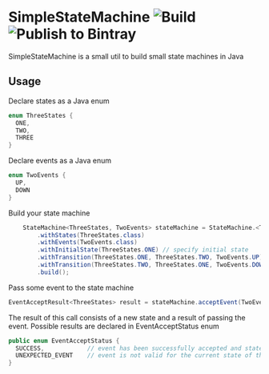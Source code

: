 # SimpleStateMachine ![Build](https://github.com/romangr/SimpleStateMachine/workflows/Build/badge.svg) ![Publish to Bintray](https://github.com/romangr/SimpleStateMachine/workflows/Publish%20to%20Bintray/badge.svg?branch=master&event=release)

SimpleStateMachine is a small util to build small state machines in Java

## Usage

Declare states as a Java enum
```java
enum ThreeStates {
  ONE,
  TWO,
  THREE
}
```

Declare events as a Java enum
```java
enum TwoEvents {
  UP,
  DOWN
}
```

Build your state machine
```java
    StateMachine<ThreeStates, TwoEvents> stateMachine = StateMachine.<ThreeStates, TwoEvents>builder()
        .withStates(ThreeStates.class)                                      // specify a list valid states
        .withEvents(TwoEvents.class)                                        // specify a list valid events
        .withInitialState(ThreeStates.ONE) // specify initial state         // specify an initial state
        .withTransition(ThreeStates.ONE, ThreeStates.TWO, TwoEvents.UP)     // declare some valid transitions
        .withTransition(ThreeStates.TWO, ThreeStates.ONE, TwoEvents.DOWN)
        .build();
```

Pass some event to the state machine
```java
EventAcceptResult<ThreeStates> result = stateMachine.acceptEvent(TwoEvents.UP);
```

The result of this call consists of a new state and a result of passing the event. Possible results are declared in EventAcceptStatus enum
```java
public enum EventAcceptStatus {
  SUCCESS,            // event has been successfully accepted and state machine have made a transition
  UNEXPECTED_EVENT    // event is not valid for the current state of the state machine, the state hasn't changed
}
```
